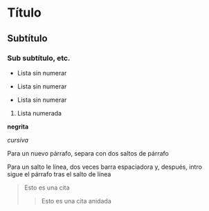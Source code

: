 # Título
## Subtítulo
### Sub subtítulo, etc.
- Lista sin numerar
+ Lista sin numerar
* Lista sin numerar
1. Lista numerada

**negrita**

*cursiva*

Para un nuevo párrafo, separa con dos saltos de párrafo

Para un salto le línea, dos veces barra espaciadora y, después, intro  
sigue el párrafo tras el salto de línea

> Esto es una cita
>> Esto es una cita anidada